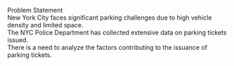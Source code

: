 Problem Statement
<br>New York City faces significant parking challenges due to high vehicle density and limited space.
<br>The NYC Police Department has collected extensive data on parking tickets issued.
<br>There is a need to analyze the factors contributing to the issuance of parking tickets.
